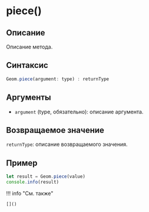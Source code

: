 # piece()

## Описание
Описание метода.

## Синтаксис
```javascript
Geom.piece(argument: type) : returnType
```

## Аргументы
- `argument` (type, обязательно): описание аргумента.

## Возвращаемое значение
`returnType`: описание возвращаемого значения.

## Пример
```javascript linenums="1"
let result = Geom.piece(value)
console.info(result)
```

!!! info "См. также"

    []()

